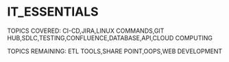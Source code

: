 # IT_ESSENTIALS


TOPICS COVERED:
CI-CD,JIRA,LINUX COMMANDS,GIT HUB,SDLC,TESTING,CONFLUENCE,DATABASE,API,CLOUD COMPUTING



TOPICS REMAINING:
ETL TOOLS,SHARE POINT,OOPS,WEB DEVELOPMENT
